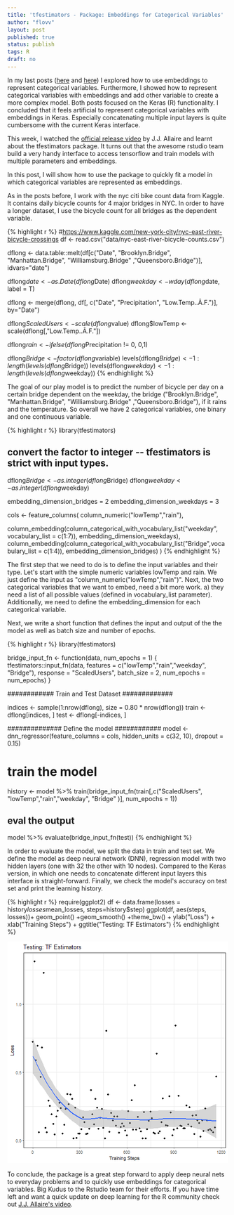 ```yaml
---
title: 'tfestimators - Package: Embeddings for Categorical Variables'  
author: "flovv"
layout: post
published: true
status: publish
tags: R
draft: no
---
```

 

 
 
In my last posts ([here](http://flovv.github.io/Embeddings_with_keras/) and [here](http://flovv.github.io/Embeddings_with_keras/)) I explored how to use embeddings to represent categorical variables. Furthermore, I showed how to represent categorical variables with embeddings and add other variable to create a more complex model. Both posts focused on the Keras (R) functionality. I concluded that it feels artificial to represent categorical variables with embeddings in Keras. Especially concatenating multiple input layers is quite cumbersome with the current Keras interface.
 
This week, I watched the [official release video](https://www.youtube.com/watch?v=atiYXm7JZv0) by J.J. Allaire and learnt about the tfestimators package. It turns out that the awesome rstudio team build a very handy interface to access tensorflow and train models with multiple parameters and embeddings.
 
In this post, I will show how to use the package to quickly fit a model in which categorical variables are represented as embeddings.
 
As in the posts before, I work with the nyc citi bike count data from Kaggle. It contains daily bicycle counts for 4 major bridges in NYC. In order to have a longer dataset, I use the bicycle count for all bridges as the dependent variable.
 

{% highlight r %}
#https://www.kaggle.com/new-york-city/nyc-east-river-bicycle-crossings
df <- read.csv("data/nyc-east-river-bicycle-counts.csv")
 
dflong <- data.table::melt(df[c("Date", "Brooklyn.Bridge", "Manhattan.Bridge", "Williamsburg.Bridge" ,"Queensboro.Bridge")], idvars="date")
 
dflong$date <- as.Date(dflong$Date)
dflong$weekday <- wday(dflong$date, label = T)
 
dflong <- merge(dflong, df[, c("Date", "Precipitation", "Low.Temp..Â.F.")], by="Date")
 
dflong$ScaledUsers <- scale(dflong$value)
dflong$lowTemp <- scale(dflong[,"Low.Temp..Â.F."])
 
dflong$rain <- ifelse(dflong$Precipitation != 0, 0,1)
 
dflong$Bridge <- factor(dflong$variable)
levels(dflong$Bridge) <- 1:length(levels(dflong$Bridge))
levels(dflong$weekday) <- 1:length(levels(dflong$weekday))
{% endhighlight %}
 
The goal of our play model is to predict the number of bicycle per day on a certain bridge dependent on the weekday, the bridge ("Brooklyn.Bridge", "Manhattan.Bridge", "Williamsburg.Bridge" ,"Queensboro.Bridge"), if it rains and the temperature. So overall we have 2 categorical variables, one binary and one continuous variable.
 
 

{% highlight r %}
library(tfestimators)
 
## convert the factor to integer -- tfestimators is strict with input types.
dflong$Bridge <- as.integer(dflong$Bridge)
dflong$weekday <- as.integer(dflong$weekday)
 
embedding_dimension_bridges = 2
embedding_dimension_weekdays = 3
 
cols <- feature_columns(
  column_numeric("lowTemp","rain"),
  
  column_embedding(column_categorical_with_vocabulary_list("weekday", vocabulary_list = c(1:7)), embedding_dimension_weekdays),
  column_embedding(column_categorical_with_vocabulary_list("Bridge",vocabulary_list = c(1:4)), embedding_dimension_bridges)
)
{% endhighlight %}
 
The first step that we need to do is to define the input variables and their type. Let's start with the simple numeric variables lowTemp and rain. We just define the input as "column_numeric("lowTemp","rain")". Next, the two categorical variables that we want to embed, need a bit more work. a) they need a list of all possible values (defined in vocabulary_list parameter). Additionally, we need to define the embedding_dimension for each categorical variable. 
 
Next, we write a short function that defines the input and output of the the model as well as batch size and number of epochs.

{% highlight r %}
library(tfestimators)
 
bridge_input_fn <- function(data, num_epochs = 1) {
  tfestimators::input_fn(data, 
           features = c("lowTemp","rain","weekday", "Bridge"),
           response = "ScaledUsers",
           batch_size = 2,
           num_epochs = num_epochs)
}
 
############ Train and Test Dataset #############
 
indices <- sample(1:nrow(dflong), size = 0.80 * nrow(dflong))
train <- dflong[indices, ]
test  <- dflong[-indices, ]
 
############## Define the model ############
model <- dnn_regressor(feature_columns = cols, hidden_units = c(32, 10), dropout = 0.15)
 
# train the model
history <- model %>% train(bridge_input_fn(train[,c("ScaledUsers", "lowTemp","rain","weekday", "Bridge" )], num_epochs = 1))
 
## eval the output
model %>% evaluate(bridge_input_fn(test))
{% endhighlight %}
 
In order to evaluate the model, we split the data in train and test set. We define the model as deep neural network (DNN), regression model with two hidden layers (one with 32 the other with 10 nodes). Compared to the Keras version, in which one needs to concatenate different input layers this interface is straight-forward.
Finally, we check the model's accuracy on test set and print the learning history.
 

{% highlight r %}
require(ggplot2)
df <- data.frame(losses = history$losses$mean_losses, steps=history$step)
ggplot(df, aes(steps, losses))+ geom_point() +geom_smooth() +theme_bw() + ylab("Loss") + xlab("Training Steps") + ggtitle("Testing: TF Estimators")
{% endhighlight %}

![plot of chunk unnamed-chunk-5](/figures/post30/figuresunnamed-chunk-5-1.png)
 
To conclude, the package is a great step forward to apply deep neural nets to everyday problems and to quickly use embeddings for categorical variables. Big Kudus to the Rstudio team for their efforts. If you have time left and want a quick update on deep learning for the R community check out [J.J. Allaire's video](https://www.youtube.com/watch?v=atiYXm7JZv0).
 
 
 
 
 
 
 

